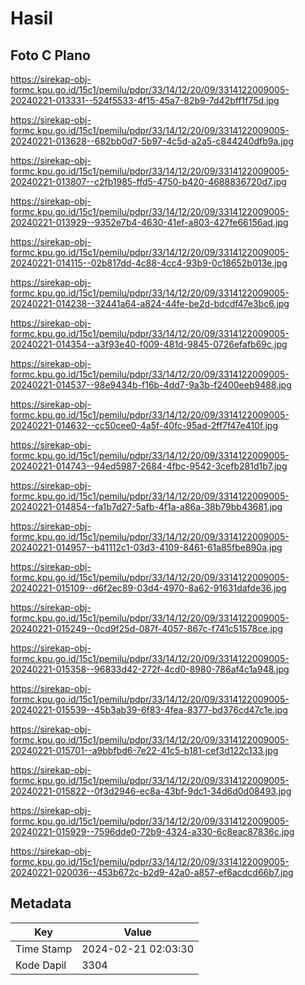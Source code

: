 # Hasil

## Foto C Plano

https://sirekap-obj-formc.kpu.go.id/15c1/pemilu/pdpr/33/14/12/20/09/3314122009005-20240221-013331--524f5533-4f15-45a7-82b9-7d42bff1f75d.jpg

https://sirekap-obj-formc.kpu.go.id/15c1/pemilu/pdpr/33/14/12/20/09/3314122009005-20240221-013628--682bb0d7-5b97-4c5d-a2a5-c844240dfb9a.jpg

https://sirekap-obj-formc.kpu.go.id/15c1/pemilu/pdpr/33/14/12/20/09/3314122009005-20240221-013807--c2fb1985-ffd5-4750-b420-4688836720d7.jpg

https://sirekap-obj-formc.kpu.go.id/15c1/pemilu/pdpr/33/14/12/20/09/3314122009005-20240221-013929--9352e7b4-4630-41ef-a803-427fe66156ad.jpg

https://sirekap-obj-formc.kpu.go.id/15c1/pemilu/pdpr/33/14/12/20/09/3314122009005-20240221-014115--02b817dd-4c88-4cc4-93b9-0c18652b013e.jpg

https://sirekap-obj-formc.kpu.go.id/15c1/pemilu/pdpr/33/14/12/20/09/3314122009005-20240221-014238--32441a64-a824-44fe-be2d-bdcdf47e3bc6.jpg

https://sirekap-obj-formc.kpu.go.id/15c1/pemilu/pdpr/33/14/12/20/09/3314122009005-20240221-014354--a3f93e40-f009-481d-9845-0726efafb69c.jpg

https://sirekap-obj-formc.kpu.go.id/15c1/pemilu/pdpr/33/14/12/20/09/3314122009005-20240221-014537--98e9434b-f16b-4dd7-9a3b-f2400eeb9488.jpg

https://sirekap-obj-formc.kpu.go.id/15c1/pemilu/pdpr/33/14/12/20/09/3314122009005-20240221-014632--cc50cee0-4a5f-40fc-95ad-2ff7f47e410f.jpg

https://sirekap-obj-formc.kpu.go.id/15c1/pemilu/pdpr/33/14/12/20/09/3314122009005-20240221-014743--94ed5987-2684-4fbc-9542-3cefb281d1b7.jpg

https://sirekap-obj-formc.kpu.go.id/15c1/pemilu/pdpr/33/14/12/20/09/3314122009005-20240221-014854--fa1b7d27-5afb-4f1a-a86a-38b79bb43681.jpg

https://sirekap-obj-formc.kpu.go.id/15c1/pemilu/pdpr/33/14/12/20/09/3314122009005-20240221-014957--b41112c1-03d3-4109-8461-61a85fbe890a.jpg

https://sirekap-obj-formc.kpu.go.id/15c1/pemilu/pdpr/33/14/12/20/09/3314122009005-20240221-015109--d6f2ec89-03d4-4970-8a62-91631dafde36.jpg

https://sirekap-obj-formc.kpu.go.id/15c1/pemilu/pdpr/33/14/12/20/09/3314122009005-20240221-015249--0cd9f25d-087f-4057-867c-f741c51578ce.jpg

https://sirekap-obj-formc.kpu.go.id/15c1/pemilu/pdpr/33/14/12/20/09/3314122009005-20240221-015358--96833d42-272f-4cd0-8980-786af4c1a948.jpg

https://sirekap-obj-formc.kpu.go.id/15c1/pemilu/pdpr/33/14/12/20/09/3314122009005-20240221-015539--45b3ab39-6f83-4fea-8377-bd376cd47c1e.jpg

https://sirekap-obj-formc.kpu.go.id/15c1/pemilu/pdpr/33/14/12/20/09/3314122009005-20240221-015701--a9bbfbd6-7e22-41c5-b181-cef3d122c133.jpg

https://sirekap-obj-formc.kpu.go.id/15c1/pemilu/pdpr/33/14/12/20/09/3314122009005-20240221-015822--0f3d2946-ec8a-43bf-9dc1-34d6d0d08493.jpg

https://sirekap-obj-formc.kpu.go.id/15c1/pemilu/pdpr/33/14/12/20/09/3314122009005-20240221-015929--7596dde0-72b9-4324-a330-6c8eac87836c.jpg

https://sirekap-obj-formc.kpu.go.id/15c1/pemilu/pdpr/33/14/12/20/09/3314122009005-20240221-020036--453b672c-b2d9-42a0-a857-ef6acdcd66b7.jpg


## Metadata

| Key        | Value               |
| ---------- | ------------------- |
| Time Stamp | 2024-02-21 02:03:30 |
| Kode Dapil | 3304                |



